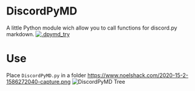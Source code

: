 # DiscordPyMD
A little Python module wich allow you to call functions for discord.py markdown.
[![.dpymd_try](https://i.gyazo.com/7386ef0aacb95191700e6cc80916bddf.gif)](https://gyazo.com/7386ef0aacb95191700e6cc80916bddf)

# Use

Place `DiscordPyMD.py` in a folder
https://www.noelshack.com/2020-15-2-1586272040-capture.png
![DiscordPyMD Tree](https://image.noelshack.com/fichiers/2020/15/2/1586272040-capture.png)
